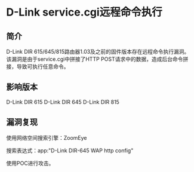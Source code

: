 # D-Link service.cgi远程命令执行

## 简介

D-Link DIR 615/645/815路由器1.03及之前的固件版本存在远程命令执行漏洞。该漏洞是由于service.cgi中拼接了HTTP POST请求中的数据，造成后台命令拼接，导致可执行任意命令。

## 影响版本

D-Link DIR 615
D-Link DIR 645
D-Link DIR 815

## 漏洞复现

使用网络空间搜索引擎：ZoomEye

搜索表达式：app:"D-Link DIR-645 WAP http config"

使用POC进行攻击。